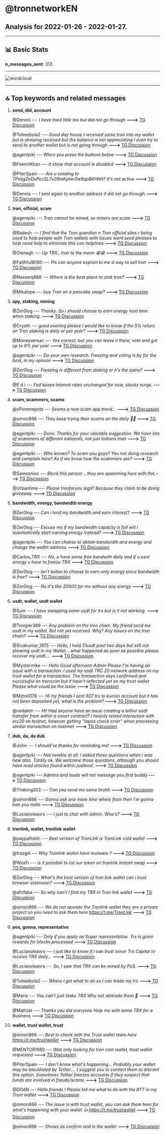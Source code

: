 # **@tronnetworkEN**
 ## Analysis for **2022-01-26** - **2022-01-27**.

---

## 📊 **Basic Stats**

**n_messages_sent**: 313

---
![wordcloud](tronnetworkEN_1Days_wordcloud.png)

---


## 🔝 **Top keywords and related messages**

1. **send, did, account**

    @Dennis --- *I have tried little too but did not go through* **--->** [TG Discussion](https://t.me/tronnetworkEN/3854571)

    @Toheebola2 --- *Good day house I received some tron into my wallet but is showing received but the balance is not appreciating I even try to send to another wallet but is not going through* **--->** [TG Discussion](https://t.me/tronnetworkEN/3856351)

    @agentpiki --- *When you press the buttons below* **--->** [TG Discussion](https://t.me/tronnetworkEN/3856228)

    @FeemiiKhan --- *It show that account is disabled* **--->** [TG Discussion](https://t.me/tronnetworkEN/3856094)

    @PiterSpain --- *Are u sending to TPmjgZoDuPcc2L7v26toKymn3w9qpBKHhH? It's not active* **--->** [TG Discussion](https://t.me/tronnetworkEN/3854652)

    @Dennis --- *I sent again to another address it did not go through* **--->** [TG Discussion](https://t.me/tronnetworkEN/3854664)

2. **tron, official, scam**

    @agentpiki --- *Tron cannot be mined, so miners are scam* **--->** [TG Discussion](https://t.me/tronnetworkEN/3856097)

    @Radesh --- *I find that the Tron guardian n Tron official sites r being used to help people with Tron wallets with issues want seed phrases to help need help to eliminate this con helplines* **--->** [TG Discussion](https://t.me/tronnetworkEN/3855056)

    @Olenagh --- *Up TRX.. tron to the moon 😁😁* **--->** [TG Discussion](https://t.me/tronnetworkEN/3856807)

    @Faithful8080 --- *Pls can anyone explain to me d way to sell tron* **--->** [TG Discussion](https://t.me/tronnetworkEN/3857198)

    @Nasserq888 --- *Where is the best place to stak tron?* **--->** [TG Discussion](https://t.me/tronnetworkEN/3856761)

    @Mikalope --- *buy Tron on a pancake swap?* **--->** [TG Discussion](https://t.me/tronnetworkEN/3857805)

3. **apy, staking, mining**

    @Zer0log --- *Thanks. So i should choose to earn energy next time when staking.* **--->** [TG Discussion](https://t.me/tronnetworkEN/3857448)

    @Cryeth --- *good evening please I would like to know if the 5% return on Tron staking is daily or per year?* **--->** [TG Discussion](https://t.me/tronnetworkEN/3856563)

    @Moneyversac --- *Yes correct, but you can leave it there, vote and get up to 9% per year* **--->** [TG Discussion](https://t.me/tronnetworkEN/3856641)

    @agentpiki --- *Do your own research.  Freezing and voting is by far the best, in my opinion* **--->** [TG Discussion](https://t.me/tronnetworkEN/3856765)

    @Zer0log --- *Freezing is different from staking or it's the same?* **--->** [TG Discussion](https://t.me/tronnetworkEN/3857892)

    @E d i --- *Fed keeps interest rates unchanged for now, stocks surge.* **--->** [TG Discussion](https://t.me/tronnetworkEN/3856399)

4. **scam, scammers, scams**

    @xPommepote --- *Seems a new scam app trend…* **--->** [TG Discussion](https://t.me/tronnetworkEN/3854792)

    @simon866 --- *They keep trying their scams on the daily 🤦‍♂️* **--->** [TG Discussion](https://t.me/tronnetworkEN/3855694)

    @agentpiki --- *Done. Thanks for your valuable suggestion.  We have lots of scammers of different nationals, not just Indians man* **--->** [TG Discussion](https://t.me/tronnetworkEN/3855902)

    @agentpiki --- *Who knows? To scam you guys?  You not doing research and complain here?   As if we know how the scammers are?* **--->** [TG Discussion](https://t.me/tronnetworkEN/3854117)

    @Samsonioc --- *Block this person ...they are spamming here with this* **--->** [TG Discussion](https://t.me/tronnetworkEN/3855891)

    @Urbantime --- *Please tronforyou legit? Because they claim to be doing giveaway* **--->** [TG Discussion](https://t.me/tronnetworkEN/3855739)

5. **bandwidth, energy, bandwidth energy**

    @Zer0log --- *Can i lend my bandwidth and earn interest?* **--->** [TG Discussion](https://t.me/tronnetworkEN/3857420)

    @Zer0log --- *Excuse me if my bandwidth capacity is full will i automatically start earning energy instead?* **--->** [TG Discussion](https://t.me/tronnetworkEN/3857885)

    @agentpiki --- *You can choose to obtain bandwidth and energy and change the wallet address* **--->** [TG Discussion](https://t.me/tronnetworkEN/3857442)

    @Carlos_TRX --- *No, u have some free bandwith daily and if u esnt energy u have to freeze TRX* **--->** [TG Discussion](https://t.me/tronnetworkEN/3857889)

    @Zer0log --- *Isn't better to choose to earn only energy since bandwidth is free?* **--->** [TG Discussion](https://t.me/tronnetworkEN/3857434)

    @Zer0log --- *No it's like 20000 for me without any energy* **--->** [TG Discussion](https://t.me/tronnetworkEN/3857428)

6. **usdt, wallet, usdt wallet**

    @Sum --- *I have  swapping  some  usdt for trx but  is it not working.* **--->** [TG Discussion](https://t.me/tronnetworkEN/3854285)

    @Trooper369 --- *Any problem on the tron chain. My friend send me usdt in my wallet. But not yet received. Why? Any issues on the tron chain?* **--->** [TG Discussion](https://t.me/tronnetworkEN/3855633)

    @Sivakumar_1975 --- *Hello, I hold 51usdt past two days but still not showing usdt in my Wallet....what happened as soon as possible please recover my usdt....* **--->** [TG Discussion](https://t.me/tronnetworkEN/3854654)

    @Mystermike --- *Hello Good afternoon Admin  Please I'm having an issue with a transaction.   I used my usdt TRC 20 network address on my trust wallet for a transaction.  The transaction says confirmed and successful on tronscan but it hasn't reflected yet on my trust wallet   Please what could be the issue* **--->** [TG Discussion](https://t.me/tronnetworkEN/3857519)

    @Mzm0078 --- *Hi my friends   I sent 927 trx to kucoin account but it has not been deposited yet, what is the problem?* **--->** [TG Discussion](https://t.me/tronnetworkEN/3857473)

    @raidateir --- *Hi! Had anyone have an issue creating a tether usdt transfer from within a smart contract? I heavily tested interaction with erc20 on testnet, however getting “tapos check error” when processing similar transaction on mainnet* **--->** [TG Discussion](https://t.me/tronnetworkEN/3856394)

7. **dub, da, da dub**

    @John --- *I should've thanks for reminding me!* **--->** [TG Discussion](https://t.me/tronnetworkEN/3855066)

    @agentpiki --- *Not newbie at all. I asked those questions when I was new also. Totally ok. We welcome those questions, although you should have read articles found within justlend.* **--->** [TG Discussion](https://t.me/tronnetworkEN/3855060)

    @agentpiki --- *Admins and mods will not message you first buddy* **--->** [TG Discussion](https://t.me/tronnetworkEN/3856152)

    @Theking202 --- *Can you send me some bruhh* **--->** [TG Discussion](https://t.me/tronnetworkEN/3855425)

    @simon866 --- *Gonna ask one more time where from then I'm gonna ban you mate* **--->** [TG Discussion](https://t.me/tronnetworkEN/3855627)

    @Lucianoleaors --- *I just to chat with admin. Who's?* **--->** [TG Discussion](https://t.me/tronnetworkEN/3856146)

8. **tronlink, wallet, tronlink wallet**

    @paypaltobtc --- *Best version of TronLink is TronLink cold wallet* **--->** [TG Discussion](https://t.me/tronnetworkEN/3856294)

    @frazgill --- *Why Tronlink wallet have mulware ?* **--->** [TG Discussion](https://t.me/tronnetworkEN/3856973)

    @WoxFi --- *is it possible to list our token on tronlink instant swap* **--->** [TG Discussion](https://t.me/tronnetworkEN/3856310)

    @Zer0log --- *What's the best version of tron link wallet can i trust browser extension?* **--->** [TG Discussion](https://t.me/tronnetworkEN/3856153)

    @afrifaba --- *So why can't I find my TRX in Tron link wallet* **--->** [TG Discussion](https://t.me/tronnetworkEN/3854710)

    @simon866 --- *We do not operate the Tronlink wallet they are a private project so you need to ask them here   https://t.me/TronLink* **--->** [TG Discussion](https://t.me/tronnetworkEN/3855680)

9. **pos, gonna, representative**

    @agentpiki --- *Only if you apply as Super representative.  Trx is given rewards for blocks processed* **--->** [TG Discussion](https://t.me/tronnetworkEN/3856158)

    @Lucianoleaors --- *I just like to know if I can trust miner Trx Capital to receive TRX daily...* **--->** [TG Discussion](https://t.me/tronnetworkEN/3856095)

    @Lucianoleaors --- *So, I saw that TRX can be mined by PoS.* **--->** [TG Discussion](https://t.me/tronnetworkEN/3856154)

    @Toheebola2 --- *Where I get what to do so I can trade my trx* **--->** [TG Discussion](https://t.me/tronnetworkEN/3856363)

    @Mario --- *You can’t just stake TRX Why not abitrade them 🧐* **--->** [TG Discussion](https://t.me/tronnetworkEN/3857387)

    @Mathias --- *Thanks you did everyone Help me with some TRX for a Business* **--->** [TG Discussion](https://t.me/tronnetworkEN/3855283)

10. **wallet, trust wallet, trust**

    @simon866 --- *Best to check with the Trust wallet team here  https://t.me/trustwallet* **--->** [TG Discussion](https://t.me/tronnetworkEN/3857534)

    @MENTOR1880 --- *Was only looking for tron coin wallet, trust wallet requested* **--->** [TG Discussion](https://t.me/tronnetworkEN/3856035)

    @PiterSpain --- *I don't know what's happening...   Probably your wallet may be blacklisted by Tether.... I suggest you to contact them to discard this option.  Sometimes Tether freezes accounts if they suspect that funds are involved in frauds/scams* **--->** [TG Discussion](https://t.me/tronnetworkEN/3854686)

    @DOAN --- *Hello friends ! Please tell me what to do with the BTT in my Trust wallet* **--->** [TG Discussion](https://t.me/tronnetworkEN/3856046)

    @simon866 --- *The issue is with trust wallet, you can ask them here for what's happening with your wallet 👍  https://t.me/trustwallet* **--->** [TG Discussion](https://t.me/tronnetworkEN/3855661)

    @simon866 --- *Shows as confirm and in the wallet* **--->** [TG Discussion](https://t.me/tronnetworkEN/3855657)

